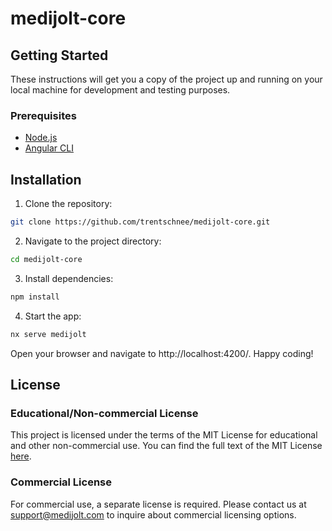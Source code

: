 # medijolt-core

## Getting Started

These instructions will get you a copy of the project up and running on your local machine for development and testing purposes.

### Prerequisites

- [Node.js](https://nodejs.org/)
- [Angular CLI](https://angular.io/cli)

## Installation

1. Clone the repository:

```bash
git clone https://github.com/trentschnee/medijolt-core.git
```

2. Navigate to the project directory:

```bash
cd medijolt-core
```

3. Install dependencies:

```bash
npm install
```

4. Start the app:

```bash
nx serve medijolt
```

Open your browser and navigate to http://localhost:4200/. Happy coding!

## License

### Educational/Non-commercial License

This project is licensed under the terms of the MIT License for educational and other non-commercial use. You can find the full text of the MIT License [here](https://opensource.org/licenses/MIT).

### Commercial License

For commercial use, a separate license is required. Please contact us at [support@medijolt.com](mailto:support@medijolt.com) to inquire about commercial licensing options.
